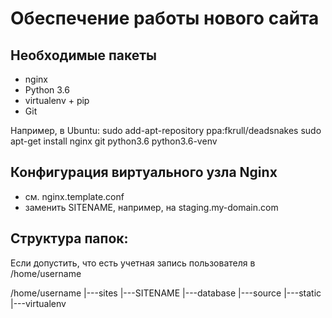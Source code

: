 Обеспечение работы нового сайта
================================
## Необходимые пакеты
* nginx
* Python 3.6
* virtualenv + pip
* Git

Например, в Ubuntu:
    sudo add-apt-repository ppa:fkrull/deadsnakes
    sudo apt-get install nginx git python3.6 python3.6-venv
    
## Конфигурация виртуального узла Nginx
* см. nginx.template.conf
* заменить SITENAME, например, на staging.my-domain.com

## Структура папок:
Если допустить, что есть учетная запись пользователя в /home/username

/home/username
|---sites
    |---SITENAME
        |---database
        |---source
        |---static
        |---virtualenv
        
